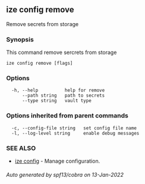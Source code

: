 ## ize config remove

Remove secrets from storage

### Synopsis

This command remove sercrets from storage

```
ize config remove [flags]
```

### Options

```
  -h, --help          help for remove
      --path string   path to secrets
      --type string   vault type
```

### Options inherited from parent commands

```
  -c, --config-file string   set config file name
  -l, --log-level string     enable debug messages
```

### SEE ALSO

* [ize config](ize_config.md)	 - Manage configuration.

###### Auto generated by spf13/cobra on 13-Jan-2022
